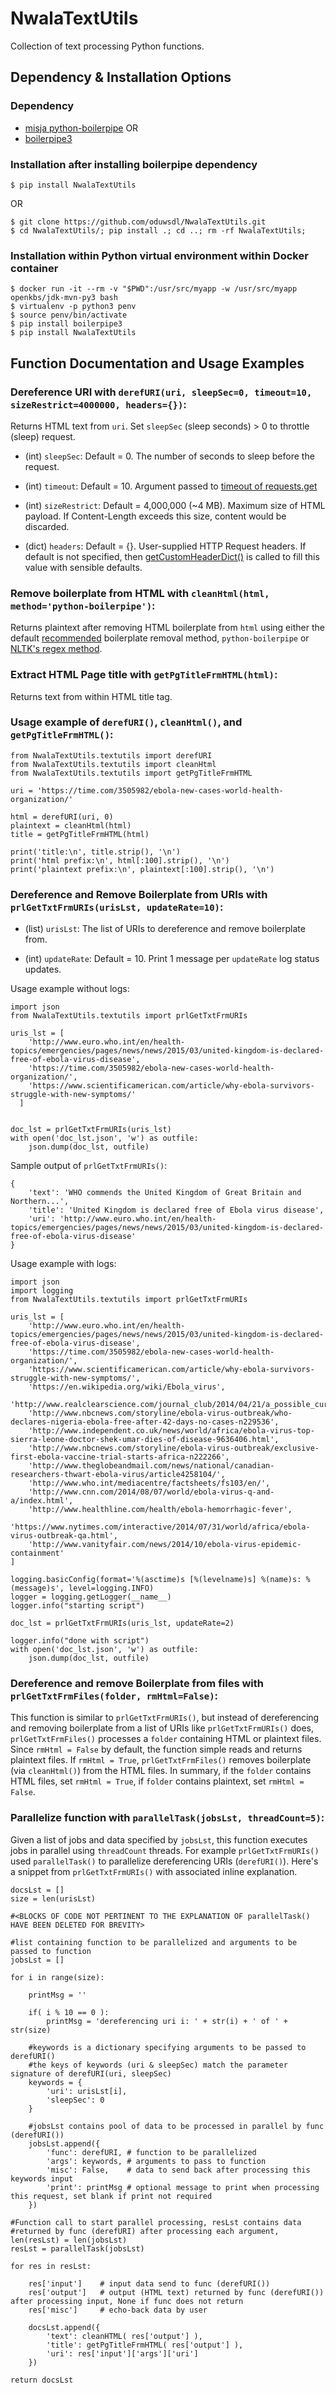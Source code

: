 # NwalaTextUtils

Collection of text processing Python functions.
## Dependency & Installation Options
### Dependency

* [misja python-boilerpipe](https://github.com/misja/python-boilerpipe/) OR
* [boilerpipe3](https://github.com/slaveofcode/boilerpipe3)

### Installation after installing boilerpipe dependency
```
$ pip install NwalaTextUtils
```
OR
```
$ git clone https://github.com/oduwsdl/NwalaTextUtils.git
$ cd NwalaTextUtils/; pip install .; cd ..; rm -rf NwalaTextUtils;
```
### Installation within Python virtual environment within Docker container
```
$ docker run -it --rm -v "$PWD":/usr/src/myapp -w /usr/src/myapp openkbs/jdk-mvn-py3 bash
$ virtualenv -p python3 penv
$ source penv/bin/activate
$ pip install boilerpipe3
$ pip install NwalaTextUtils
```

## Function Documentation and Usage Examples

### Dereference URI with `derefURI(uri, sleepSec=0, timeout=10, sizeRestrict=4000000, headers={})`: 
Returns HTML text from `uri`. Set `sleepSec` (sleep seconds) > 0 to throttle (sleep) request.

* (int) `sleepSec`: Default = 0. The number of seconds to sleep before the request.

* (int)  `timeout`: Default = 10. Argument passed to [timeout of requests.get](https://2.python-requests.org/en/master/user/quickstart/#timeouts)

* (int)  `sizeRestrict`: Default = 4,000,000 (~4 MB). Maximum size of HTML payload. If Content-Length exceeds this size, content would be discarded.

* (dict) `headers`: Default = {}. User-supplied HTTP Request headers. If default is not specified, then [getCustomHeaderDict()](https://github.com/oduwsdl/NwalaTextUtils/blob/logfixes/NwalaTextUtils/textutils.py#L69) is called to fill this value with sensible defaults.

### Remove boilerplate from HTML with `cleanHtml(html, method='python-boilerpipe')`:
Returns plaintext after removing HTML boilerplate from `html` using either the default [recommended](https://ws-dl.blogspot.com/2017/03/2017-03-20-survey-of-5-boilerplate.html) boilerplate removal method, `python-boilerpipe` or [NLTK's regex method](https://github.com/nltk/nltk/commit/39a303e5ddc4cdb1a0b00a3be426239b1c24c8bb).

### Extract HTML Page title with `getPgTitleFrmHTML(html)`:
Returns text from within HTML title tag.

### Usage example of `derefURI()`, `cleanHtml()`, and `getPgTitleFrmHTML()`:
```
from NwalaTextUtils.textutils import derefURI
from NwalaTextUtils.textutils import cleanHtml
from NwalaTextUtils.textutils import getPgTitleFrmHTML

uri = 'https://time.com/3505982/ebola-new-cases-world-health-organization/'

html = derefURI(uri, 0)
plaintext = cleanHtml(html)
title = getPgTitleFrmHTML(html)

print('title:\n', title.strip(), '\n')
print('html prefix:\n', html[:100].strip(), '\n')
print('plaintext prefix:\n', plaintext[:100].strip(), '\n')
```

### Dereference and Remove Boilerplate from URIs with `prlGetTxtFrmURIs(urisLst, updateRate=10)`:

* (list) `urisLst`: The list of URIs to dereference and remove boilerplate from.

* (int) `updateRate`: Default = 10. Print 1 message per `updateRate` log status updates.

Usage example without logs:
```
import json
from NwalaTextUtils.textutils import prlGetTxtFrmURIs

uris_lst = [
    'http://www.euro.who.int/en/health-topics/emergencies/pages/news/news/2015/03/united-kingdom-is-declared-free-of-ebola-virus-disease',
    'https://time.com/3505982/ebola-new-cases-world-health-organization/',
    'https://www.scientificamerican.com/article/why-ebola-survivors-struggle-with-new-symptoms/'
  ]


doc_lst = prlGetTxtFrmURIs(uris_lst)
with open('doc_lst.json', 'w') as outfile:
    json.dump(doc_lst, outfile)
```

Sample output of `prlGetTxtFrmURIs()`:
```
{
	'text': 'WHO commends the United Kingdom of Great Britain and Northern...',
	'title': 'United Kingdom is declared free of Ebola virus disease',
	'uri': 'http://www.euro.who.int/en/health-topics/emergencies/pages/news/news/2015/03/united-kingdom-is-declared-free-of-ebola-virus-disease'
}
```

Usage example with logs:
```
import json
import logging
from NwalaTextUtils.textutils import prlGetTxtFrmURIs

uris_lst = [
	'http://www.euro.who.int/en/health-topics/emergencies/pages/news/news/2015/03/united-kingdom-is-declared-free-of-ebola-virus-disease',
	'https://time.com/3505982/ebola-new-cases-world-health-organization/',
	'https://www.scientificamerican.com/article/why-ebola-survivors-struggle-with-new-symptoms/',
	'https://en.wikipedia.org/wiki/Ebola_virus',
	'http://www.realclearscience.com/journal_club/2014/04/21/a_possible_cure_for_ebola_virus_infection_108610.html',
	'http://www.nbcnews.com/storyline/ebola-virus-outbreak/who-declares-nigeria-ebola-free-after-42-days-no-cases-n229536',
	'http://www.independent.co.uk/news/world/africa/ebola-virus-top-sierra-leone-doctor-shek-umar-dies-of-disease-9636406.html',
	'http://www.nbcnews.com/storyline/ebola-virus-outbreak/exclusive-first-ebola-vaccine-trial-starts-africa-n222266',
	'http://www.theglobeandmail.com/news/national/canadian-researchers-thwart-ebola-virus/article4258104/',
	'http://www.who.int/mediacentre/factsheets/fs103/en/',
	'http://www.cnn.com/2014/08/07/world/ebola-virus-q-and-a/index.html',
	'http://www.healthline.com/health/ebola-hemorrhagic-fever',
	'https://www.nytimes.com/interactive/2014/07/31/world/africa/ebola-virus-outbreak-qa.html',
	'http://www.vanityfair.com/news/2014/10/ebola-virus-epidemic-containment'
]

logging.basicConfig(format='%(asctime)s [%(levelname)s] %(name)s: %(message)s', level=logging.INFO)
logger = logging.getLogger(__name__)
logger.info("starting script")

doc_lst = prlGetTxtFrmURIs(uris_lst, updateRate=2)

logger.info("done with script")
with open('doc_lst.json', 'w') as outfile:
    json.dump(doc_lst, outfile)
```

### Dereference and remove Boilerplate from files with `prlGetTxtFrmFiles(folder, rmHtml=False)`:
This function is similar to `prlGetTxtFrmURIs()`, but instead of dereferencing and removing boilerplate from a list of URIs like `prlGetTxtFrmURIs()` does, `prlGetTxtFrmFiles()` processes a `folder` containing HTML or plaintext files. Since `rmHtml = False` by default, the function simple reads and returns plaintext files. If `rmHtml = True`, `prlGetTxtFrmFiles()` removes boilerplate (via `cleanHtml()`) from the HTML files. In summary, if the `folder` contains HTML files, set `rmHtml = True`, if `folder` contains plaintext, set `rmHtml = False`.

### Parallelize function with `parallelTask(jobsLst, threadCount=5)`:
Given a list of jobs and data specified by `jobsLst`, this function executes jobs in parallel using `threadCount` threads. For example `prlGetTxtFrmURIs()` used `parallelTask()` to parallelize dereferencing URIs (`derefURI()`). Here's a snippet from `prlGetTxtFrmURIs()` with associated inline explanation.

```
docsLst = []
size = len(urisLst)

#<BLOCKS OF CODE NOT PERTINENT TO THE EXPLANATION OF parallelTask() HAVE BEEN DELETED FOR BREVITY>

#list containing function to be parallelized and arguments to be passed to function
jobsLst = []

for i in range(size):

	printMsg = ''

	if( i % 10 == 0 ):
		printMsg = 'dereferencing uri i: ' + str(i) + ' of ' + str(size)

	#keywords is a dictionary specifying arguments to be passed to derefURI()
	#the keys of keywords (uri & sleepSec) match the parameter signature of derefURI(uri, sleepSec)
	keywords = {
		'uri': urisLst[i],
		'sleepSec': 0
	}

	#jobsLst contains pool of data to be processed in parallel by func (derefURI())
	jobsLst.append({
		'func': derefURI, # function to be parallelized
		'args': keywords, # arguments to pass to function
		'misc': False,    # data to send back after processing this keywords input
		'print': printMsg # optional message to print when processing this request, set blank if print not required
	})

#Function call to start parallel processing, resLst contains data 
#returned by func (derefURI) after processing each argument, len(resLst) = len(jobsLst)
resLst = parallelTask(jobsLst)

for res in resLst:
	
	res['input'] 	# input data send to func (derefURI())
	res['output']	# output (HTML text) returned by func (derefURI()) after processing input, None if func does not return
	res['misc']  	# echo-back data by user

	docsLst.append({
		'text': cleanHTML( res['output'] ),
		'title': getPgTitleFrmHTML( res['output'] ),
		'uri': res['input']['args']['uri']
	})

return docsLst
```
